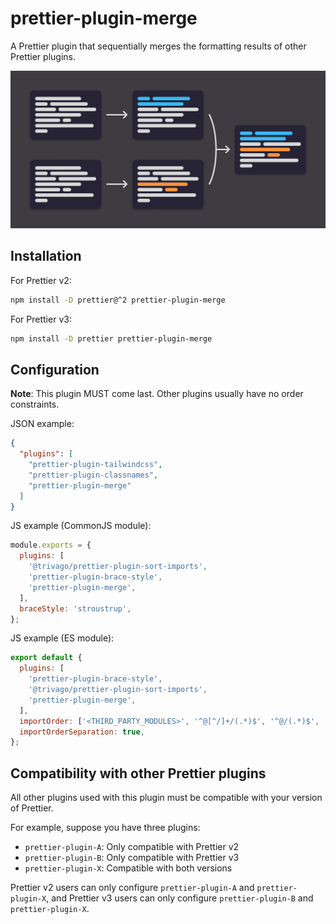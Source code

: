 # prettier-plugin-merge

A Prettier plugin that sequentially merges the formatting results of other Prettier plugins.

![Schematic diagram of how formats are merged.](.github/banner.png)

## Installation

For Prettier v2:

```sh
npm install -D prettier@^2 prettier-plugin-merge
```

For Prettier v3:

```sh
npm install -D prettier prettier-plugin-merge
```

## Configuration

**Note**: This plugin MUST come last. Other plugins usually have no order constraints.

JSON example:

<!-- prettier-ignore -->
```json
{
  "plugins": [
    "prettier-plugin-tailwindcss",
    "prettier-plugin-classnames",
    "prettier-plugin-merge"
  ]
}
```

JS example (CommonJS module):

```javascript
module.exports = {
  plugins: [
    '@trivago/prettier-plugin-sort-imports',
    'prettier-plugin-brace-style',
    'prettier-plugin-merge',
  ],
  braceStyle: 'stroustrup',
};
```

JS example (ES module):

```javascript
export default {
  plugins: [
    'prettier-plugin-brace-style',
    '@trivago/prettier-plugin-sort-imports',
    'prettier-plugin-merge',
  ],
  importOrder: ['<THIRD_PARTY_MODULES>', '^@[^/]+/(.*)$', '^@/(.*)$', '^[./]'],
  importOrderSeparation: true,
};
```

## Compatibility with other Prettier plugins

All other plugins used with this plugin must be compatible with your version of Prettier.

For example, suppose you have three plugins:

- `prettier-plugin-A`: Only compatible with Prettier v2
- `prettier-plugin-B`: Only compatible with Prettier v3
- `prettier-plugin-X`: Compatible with both versions

Prettier v2 users can only configure `prettier-plugin-A` and `prettier-plugin-X`, and Prettier v3 users can only configure `prettier-plugin-B` and `prettier-plugin-X`.
